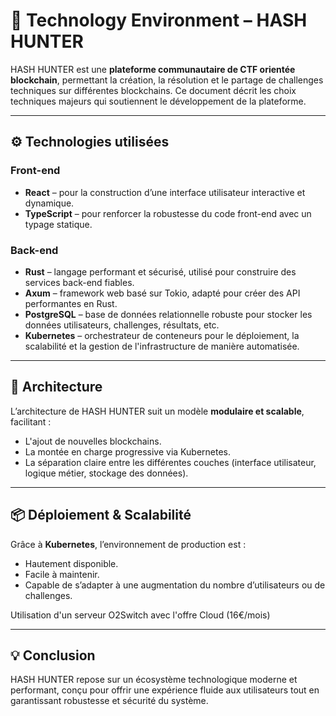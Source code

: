 # 🧪 Technology Environment – HASH HUNTER

HASH HUNTER est une **plateforme communautaire de CTF orientée blockchain**, permettant la création, la résolution et le partage de challenges techniques sur différentes blockchains. Ce document décrit les choix techniques majeurs qui soutiennent le développement de la plateforme.

---

## ⚙️ Technologies utilisées

### Front-end

- **React** – pour la construction d’une interface utilisateur interactive et dynamique.
- **TypeScript** – pour renforcer la robustesse du code front-end avec un typage statique.

### Back-end

- **Rust** – langage performant et sécurisé, utilisé pour construire des services back-end fiables.
- **Axum** – framework web basé sur Tokio, adapté pour créer des API performantes en Rust.
- **PostgreSQL** – base de données relationnelle robuste pour stocker les données utilisateurs, challenges, résultats, etc.
- **Kubernetes** – orchestrateur de conteneurs pour le déploiement, la scalabilité et la gestion de l'infrastructure de manière automatisée.

---

## 🧱 Architecture

L’architecture de HASH HUNTER suit un modèle **modulaire et scalable**, facilitant :

- L'ajout de nouvelles blockchains.
- La montée en charge progressive via Kubernetes.
- La séparation claire entre les différentes couches (interface utilisateur, logique métier, stockage des données).

---

## 📦 Déploiement & Scalabilité

Grâce à **Kubernetes**, l’environnement de production est :

- Hautement disponible.
- Facile à maintenir.
- Capable de s’adapter à une augmentation du nombre d’utilisateurs ou de challenges.

Utilisation d'un serveur O2Switch avec l'offre Cloud (16€/mois)

---

## 💡 Conclusion

HASH HUNTER repose sur un écosystème technologique moderne et performant, conçu pour offrir une expérience fluide aux utilisateurs tout en garantissant robustesse et sécurité du système.
